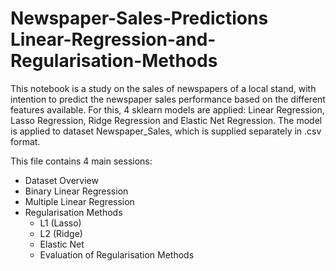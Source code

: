# Newspaper-Sales-Predictions Linear-Regression-and-Regularisation-Methods
This notebook is a study on the sales of newspapers of a local stand, with intention to predict the newspaper sales performance based on the different features available.
For this, 4 sklearn models are applied: Linear Regression, Lasso Regression, Ridge Regression and Elastic Net Regression.
The model is applied to dataset Newspaper_Sales, which is supplied separately in .csv format.

This file contains 4 main sessions:
- Dataset Overview
- Binary Linear Regression
- Multiple Linear Regression
- Regularisation Methods
    - L1 (Lasso)
    - L2 (Ridge)
    - Elastic Net
    - Evaluation of Regularisation Methods
